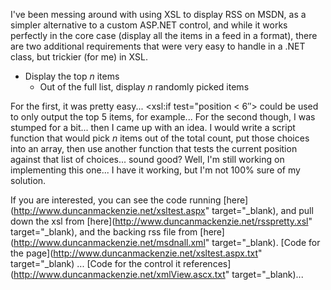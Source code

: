 I've been messing around with using XSL to display RSS on MSDN, as a simpler alternative to a custom ASP.NET control, and while it works perfectly in the core case (display all the items in a feed in a format), there are two additional requirements that were very easy to handle in a .NET class, but trickier (for me) in XSL.

  * Display the top _n_ items
      * Out of the full list, display _n_ randomly picked items

For the first, it was pretty easy... <xsl:if test="position < 6&#8243;> could be used to only output the top 5 items, for example... For the second though, I was stumped for a bit... then I came up with an idea. I would write a script function that would pick _n_ items out of the total count, put those choices into an array, then use another function that tests the current position against that list of choices... sound good? Well, I'm still working on implementing this one... I have it working, but I'm not 100% sure of my solution.

If you are interested, you can see the code running [here](http://www.duncanmackenzie.net/xsltest.aspx" target="_blank), and pull down the xsl from [here](http://www.duncanmackenzie.net/rsspretty.xsl" target="_blank), and the backing rss file from [here](http://www.duncanmackenzie.net/msdnall.xml" target="_blank). [Code for the page](http://www.duncanmackenzie.net/xsltest.aspx.txt" target="_blank) ... [Code for the control it references](http://www.duncanmackenzie.net/xmlView.ascx.txt" target="_blank)...